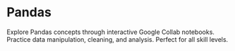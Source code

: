 # Pandas
Explore Pandas concepts through interactive Google Collab notebooks. Practice data manipulation, cleaning, and analysis. Perfect for all skill levels.
